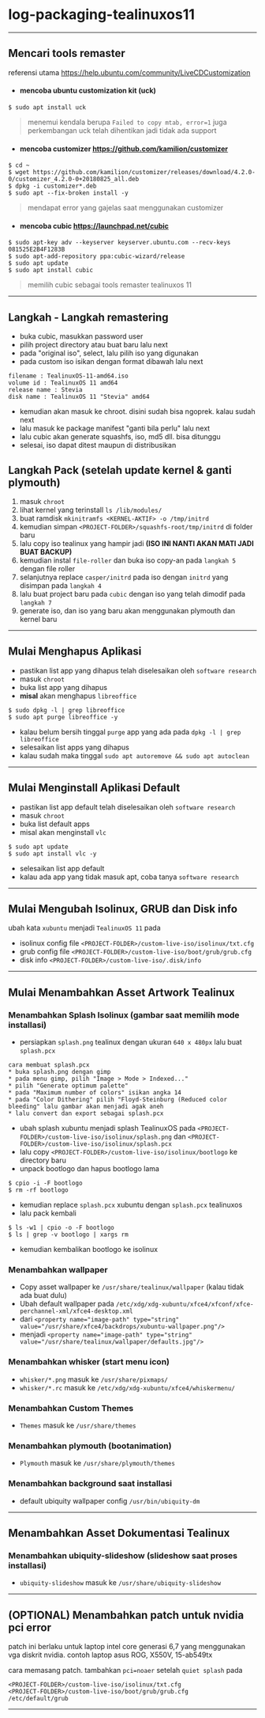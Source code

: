 # log-packaging-tealinuxos11

-------------------------
## Mencari tools remaster
referensi utama <https://help.ubuntu.com/community/LiveCDCustomization>

* #### mencoba ubuntu customization kit (uck)
```console
$ sudo apt install uck
```
> menemui kendala berupa `Failed to copy mtab, error=1` juga perkembangan uck telah dihentikan jadi tidak ada support

* #### mencoba customizer <https://github.com/kamilion/customizer>
```console
$ cd ~
$ wget https://github.com/kamilion/customizer/releases/download/4.2.0-0/customizer_4.2.0-0+20180825_all.deb
$ dpkg -i customizer*.deb
$ sudo apt --fix-broken install -y
```
> mendapat error yang gajelas saat menggunakan customizer

* #### mencoba cubic <https://launchpad.net/cubic>
```console
$ sudo apt-key adv --keyserver keyserver.ubuntu.com --recv-keys 081525E2B4F1283B
$ sudo apt-add-repository ppa:cubic-wizard/release
$ sudo apt update
$ sudo apt install cubic
```
> memilih cubic sebagai tools remaster tealinuxos 11

--------------------------------
## Langkah - Langkah remastering
* buka cubic, masukkan password user
* pilih project directory atau buat baru lalu next
* pada "original iso", select, lalu pilih iso yang digunakan
* pada custom iso isikan dengan format dibawah lalu next
``` 
filename : TealinuxOS-11-amd64.iso
volume id : TealinuxOS 11 amd64
release name : Stevia
disk name : TealinuxOS 11 "Stevia" amd64
```
* kemudian akan masuk ke chroot. disini sudah bisa ngoprek. kalau sudah next
* lalu masuk ke package manifest "ganti bila perlu" lalu next
* lalu cubic akan generate squashfs, iso, md5 dll. bisa ditunggu
* selesai, iso dapat ditest maupun di distribusikan

## Langkah Pack (setelah update kernel & ganti plymouth)
1. masuk `chroot`
1. lihat kernel yang terinstall `ls /lib/modules/`
1. buat ramdisk `mkinitramfs <KERNEL-AKTIF> -o /tmp/initrd`
1. kemudian simpan `<PROJECT-FOLDER>/squashfs-root/tmp/initrd` di folder baru
1. lalu copy iso tealinux yang hampir jadi **(ISO INI NANTI AKAN MATI JADI BUAT BACKUP)**
1. kemudian instal `file-roller` dan buka iso copy-an pada `langkah 5` dengan file roller
1. selanjutnya replace `casper/initrd` pada iso dengan `initrd` yang disimpan pada `langkah 4`
1. lalu buat project baru pada `cubic` dengan iso yang telah dimodif pada `langkah 7`
1. generate iso, dan iso yang baru akan menggunakan plymouth dan kernel baru

---------------------------
## Mulai Menghapus Aplikasi
* pastikan list app yang dihapus telah diselesaikan oleh `software research`
* masuk `chroot`
* buka list app yang dihapus
* **misal** akan menghapus `libreoffice`

```
$ sudo dpkg -l | grep libreoffice
$ sudo apt purge libreoffice -y
```

* kalau belum bersih tinggal `purge` app yang ada pada `dpkg -l | grep libreoffice`
* selesaikan list apps yang dihapus
* kalau sudah maka tinggal `sudo apt autoremove && sudo apt autoclean`

-------------------------------------
## Mulai Menginstall Aplikasi Default
* pastikan list app default telah diselesaikan oleh `software research`
* masuk `chroot`
* buka list default apps
* misal akan menginstall `vlc`

```
$ sudo apt update
$ sudo apt install vlc -y
```
* selesaikan list app default
* kalau ada app yang tidak masuk apt, coba tanya `software research`

----------------------------------------------
## Mulai Mengubah Isolinux, GRUB dan Disk info
ubah kata `xubuntu` menjadi `TealinuxOS 11` pada 

* isolinux config file `<PROJECT-FOLDER>/custom-live-iso/isolinux/txt.cfg`
* grub config file `<PROJECT-FOLDER>/custom-live-iso/boot/grub/grub.cfg`
* disk info `<PROJECT-FOLDER>/custom-live-iso/.disk/info`

-------------------------------------------
## Mulai Menambahkan Asset Artwork Tealinux
### Menambahkan Splash Isolinux (gambar saat memilih mode installasi)
- persiapkan `splash.png` tealinux dengan ukuran `640 x 480px` lalu buat `splash.pcx`
```
cara membuat splash.pcx
* buka splash.png dengan gimp
* pada menu gimp, pilih "Image > Mode > Indexed..."
* pilih "Generate optimum palette"
* pada "Maximum number of colors" isikan angka 14
* pada "Color Dithering" pilih "Floyd-Steinburg (Reduced color bleeding" lalu gambar akan menjadi agak aneh
* lalu convert dan export sebagai splash.pcx
```
- ubah splash xubuntu menjadi splash TealinuxOS pada `<PROJECT-FOLDER>/custom-live-iso/isolinux/splash.png` dan `<PROJECT-FOLDER>/custom-live-iso/isolinux/splash.pcx`
- lalu copy `<PROJECT-FOLDER>/custom-live-iso/isolinux/bootlogo` ke directory baru
- unpack bootlogo dan hapus bootlogo lama
``` console
$ cpio -i -F bootlogo
$ rm -rf bootlogo
```
- kemudian replace `splash.pcx` xubuntu dengan `splash.pcx` tealinuxos
- lalu pack kembali
```console
$ ls -w1 | cpio -o -F bootlogo
$ ls | grep -v bootlogo | xargs rm
```
- kemudian kembalikan bootlogo ke isolinux

### Menambahkan wallpaper
* Copy asset wallpaper ke `/usr/share/tealinux/wallpaper` (kalau tidak ada buat dulu)
* Ubah default wallpaper pada `/etc/xdg/xdg-xubuntu/xfce4/xfconf/xfce-perchannel-xml/xfce4-desktop.xml`
* dari `<property name="image-path" type="string" value="/usr/share/xfce4/backdrops/xubuntu-wallpaper.png"/>`
* menjadi `<property name="image-path" type="string" value="/usr/share/tealinux/wallpaper/defaults.jpg"/>`

### Menambahkan whisker (start menu icon)
* `whisker/*.png` masuk ke `/usr/share/pixmaps/`
* `whisker/*.rc` masuk ke `/etc/xdg/xdg-xubuntu/xfce4/whiskermenu/`

### Menambahkan Custom Themes
* `Themes` masuk ke `/usr/share/themes`

### Menambahkan plymouth (bootanimation)
* `Plymouth` masuk ke `/usr/share/plymouth/themes`

### Menambahkan background saat installasi
* default ubiquity wallpaper config `/usr/bin/ubiquity-dm`

-----------------------------------------------
## Menambahkan Asset Dokumentasi Tealinux
### Menambahkan ubiquity-slideshow (slideshow saat proses installasi)
* `ubiquity-slideshow` masuk ke `/usr/share/ubiquity-slideshow`

------------------------------------------------------
## (OPTIONAL) Menambahkan patch untuk nvidia pci error
patch ini berlaku untuk laptop intel core generasi 6,7 yang menggunakan vga diskrit nvidia. contoh laptop asus ROG, X550V, 15-ab549tx

cara memasang patch. tambahkan `pci=noaer` setelah `quiet splash` pada
```
<PROJECT-FOLDER>/custom-live-iso/isolinux/txt.cfg
<PROJECT-FOLDER>/custom-live-iso/boot/grub/grub.cfg
/etc/default/grub
```

---
